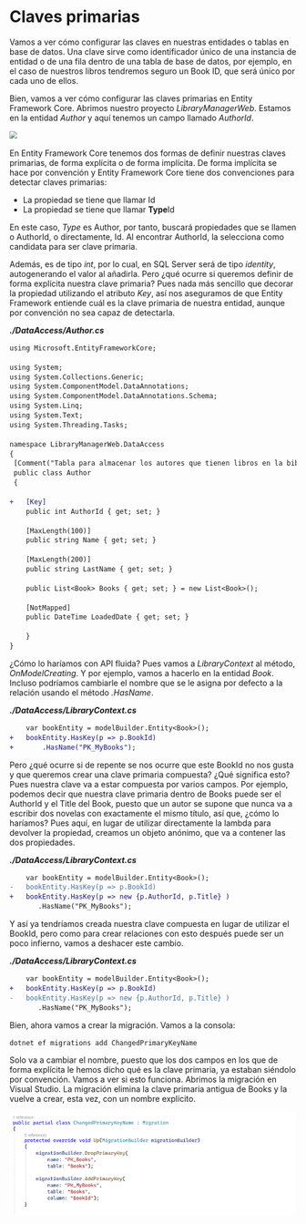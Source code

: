 # Claves primarias

Vamos a ver cómo configurar las claves en nuestras entidades o tablas en base de datos. Una clave sirve como identificador único de una instancia de entidad o de una fila dentro de una tabla de base de datos, por ejemplo, en el caso de nuestros libros tendremos seguro un Book ID, que será único por cada uno de ellos.

Bien, vamos a ver cómo configurar las claves primarias en Entity Framework Core. Abrimos nuestro proyecto _LibraryManagerWeb_. Estamos en la entidad _Author_ y aquí tenemos un campo llamado _AuthorId_.

<img src="./content/added-mode-comments.png" style="zoom:80%">

En Entity Framework Core tenemos dos formas de definir nuestras claves primarias, de forma explícita o de forma implícita. De forma implícita se hace por convención y Entity Framework Core tiene dos convenciones para detectar claves primarias:

- La propiedad se tiene que llamar Id
- La propiedad se tiene que llamar **Type**Id

En este caso, _Type_ es Author, por tanto, buscará propiedades que se llamen o AuthorId, o directamente, Id. Al encontrar AuthorId, la selecciona como candidata para ser clave primaria.

Además, es de tipo _int_, por lo cual, en SQL Server será de tipo _identity_, autogenerando el valor al añadirla. Pero ¿qué ocurre si queremos definir de forma explícita nuestra clave primaria? Pues nada más sencillo que decorar la propiedad utilizando el atributo _Key_, así nos aseguramos de que Entity Framework entiende cuál es la clave primaria de nuestra entidad, aunque por convención no sea capaz de detectarla.

***./DataAccess/Author.cs***

```diff
using Microsoft.EntityFrameworkCore;

using System;
using System.Collections.Generic;
using System.ComponentModel.DataAnnotations;
using System.ComponentModel.DataAnnotations.Schema;
using System.Linq;
using System.Text;
using System.Threading.Tasks;

namespace LibraryManagerWeb.DataAccess
{
 [Comment("Tabla para almacenar los autores que tienen libros en la biblioteca.")]
 public class Author
 {

+   [Key]
    public int AuthorId { get; set; }

    [MaxLength(100)]
    public string Name { get; set; }

    [MaxLength(200)]
    public string LastName { get; set; }

    public List<Book> Books { get; set; } = new List<Book>();

    [NotMapped]
    public DateTime LoadedDate { get; set; }

    }
}
```

¿Cómo lo haríamos con API fluida? Pues vamos a _LibraryContext_ al método, _OnModelCreating_. Y por ejemplo, vamos a hacerlo en la entidad _Book_. Incluso podríamos cambiarle el nombre que se le asigna por defecto a la relación usando el método _.HasName_.

***./DataAccess/LibraryContext.cs***

```diff
    var bookEntity = modelBuilder.Entity<Book>();
+   bookEntity.HasKey(p => p.BookId)
+       .HasName("PK_MyBooks");
```

Pero ¿qué ocurre si de repente se nos ocurre que este BookId no nos gusta y que queremos crear una clave primaria compuesta? ¿Qué significa esto? Pues nuestra clave va a estar compuesta por varios campos. Por ejemplo, podemos decir que nuestra clave primaria dentro de Books puede ser el AuthorId y el Title del Book, puesto que un autor se supone que nunca va a escribir dos novelas con exactamente el mismo título, así que, ¿cómo lo haríamos? Pues aquí, en lugar de utilizar directamente la lambda para devolver la propiedad, creamos un objeto anónimo, que va a contener las dos propiedades.

***./DataAccess/LibraryContext.cs***

```diff
    var bookEntity = modelBuilder.Entity<Book>();
-   bookEntity.HasKey(p => p.BookId)
+   bookEntity.HasKey(p => new {p.AuthorId, p.Title} )
       .HasName("PK_MyBooks");
```

Y así ya tendríamos creada nuestra clave compuesta en lugar de utilizar el BookId, pero como para crear relaciones con esto después puede ser un poco infierno, vamos a deshacer este cambio.

***./DataAccess/LibraryContext.cs***

```diff
    var bookEntity = modelBuilder.Entity<Book>();
+   bookEntity.HasKey(p => p.BookId)
-   bookEntity.HasKey(p => new {p.AuthorId, p.Title} )
       .HasName("PK_MyBooks");
```

Bien, ahora vamos a crear la migración. Vamos a la consola:

```shell
dotnet ef migrations add ChangedPrimaryKeyName
```

Solo va a cambiar el nombre, puesto que los dos campos en los que de forma explícita le hemos dicho qué es la clave primaria, ya estaban siéndolo por convención. Vamos a ver si esto funciona. Abrimos la migración en Visual Studio. La migración elimina la clave primaria antigua de Books y la vuelve a crear, esta vez, con un nombre explícito.

<img src="./content/change-primary-key-name.png" style="zoom:80%">

